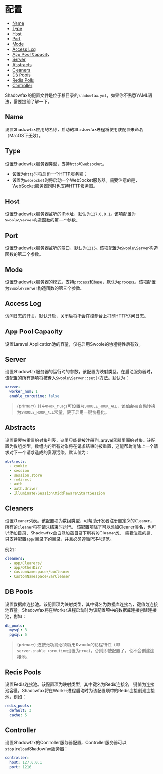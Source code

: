 # 配置

- [Name](#name)
- [Type](#type)
- [Host](#host)
- [Port](#port)
- [Mode](#mode)
- [Access Log](#access-log)
- [App Pool Capacity](#app-pool-capacity)
- [Server](#server)
- [Abstracts](#abstracts)
- [Cleaners](#cleaners)
- [DB Pools](#db-pools)
- [Redis Polls](#redis-polls)
- [Controller](#controller)

Shadowfax的配置文件是位于根目录的`shadowfax.yml`，如果你不熟悉YAML语法，需要提前了解一下。

<a name="name"></a>
## Name

设置Shadowfax应用的名称，启动的Shadowfax进程将使用该配置来命名（MacOS下无效）。

<a name="type"></a>
## Type

设置Shadowfax服务器类型，支持`http`和`websocket`。

- 设置为`http`时将启动一个HTTP服务器；
- 设置为`websocket`时将启动一个WebSocket服务器。需要注意的是，WebSocket服务器同时也支持HTTP服务器。

<a name="host"></a>
## Host

设置Shadowfax服务器监听的IP地址，默认为`127.0.0.1`。该项配置为`Swoole\Server`构造函数的第一个参数。

<a name="port"></a>
## Port

设置Shadowfax服务器监听的端口，默认为`1215`。该项配置为`Swoole\Server`构造函数的第二个参数。

<a name="mode"></a>
## Mode

设置Shadowfax服务器的模式，支持`process`和`base`，默认为`process`。该项配置为`Swoole\Server`构造函数的第三个参数。

<a name="access-log"></a>
## Access Log

访问日志的开关，默认开启，关闭后将不会在控制台上打印HTTP访问日志。

<a name="app-pool-capacity"></a>
## App Pool Capacity

设置Laravel Application池的容量，仅在启用Swoole的协程特性后有效。

<a name="server"></a>
## Server

设置Shadowfax服务器的运行时的参数，该配置为映射类型。在启动服务器时，该配置的所有选项将被传入`Swoole\Server::set()`方法。默认为：

```yaml
server:
  worker_num: 1
  enable_coroutine: false
```

> {primary} 其中`hook_flags`可设置为`SWOOLE_HOOK_ALL`，该值会被自动转换为`SWOOLE_HOOK_ALL`常量，便于启用一键协程化。

<a name="abstracts"></a>
## Abstracts

设置需要被重置的对象列表，这里只能是被注册到Laravel容器里面的对象。该配置为数组类型，数组内的所有对象将在请求结束时被重置，这能帮助消除上一个请求对下一个请求造成的资源污染。默认值为：

```yaml
abstracts:
  - cookie
  - session
  - session.store
  - redirect
  - auth
  - auth.driver
  - Illuminate\Session\Middleware\StartSession
```

<a name="cleaners"></a>
## Cleaners

设置`Cleaner`列表。该配置项为数组类型，可帮助开发者注册自定义的`Cleaner`，所有的`Cleaner`将在请求结束时运行。
该配置项除了可以添加Cleaner类名，也可以添加目录，Shadowfax会自动加载目录下所有的Cleaner类。
需要注意的是，只支持配置`app/`目录下的目录，并且必须遵循PSR4规范。

例如：

```yaml
cleaners:
  - app/Cleaners/
  - app/OtherDir/
  - CustomNamespace\FooCleaner
  - CustomNamespace\BarCleaner
```

<a name="db-pools"></a>
## DB Pools

设置数据库连接池。该配置项为映射类型，其中键名为数据库连接名，键值为连接池容量。Shadowfax将在Worker进程启动时为该配置项中的数据库连接创建连接池，例如：

```yaml
db_pools:
  mysql: 3
  pgsql: 5
```

> {primary} 连接池功能必须启用Swoole的协程特性（即`server.enable_coroutine`设置为`true`），否则即使配置了，也不会创建连接池。

<a name="redis-pools"></a>
## Redis Pools

设置Redis连接池。该配置项为映射类型，其中键名为Redis连接名，键值为连接池容量。Shadowfax将在Worker进程启动时为该配置项中的Redis连接创建连接池，例如：

```yaml
redis_pools:
  default: 3
  cache: 5
```

<a name="controller"></a>
## Controller

设置Shadowfax的Controller服务器配置，Controller服务器可以`stop|reload`Shadowfax服务器：

```yaml
controller:
  host: 127.0.0.1
  port: 1216
```
